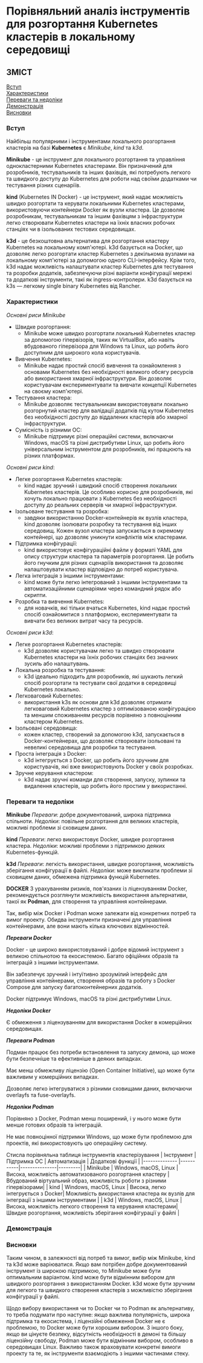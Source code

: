 # Порівняльний аналіз інструментів для розгортання Kubernetes кластерів в локальному середовищі

## ЗМІСТ


  [Вступ](#вступ)  
  [Характеристики](#характеристики)  
  [Переваги та недоліки](#переваги-та-недоліки)  
  [Демонстрація](#демонстрація)  
  [Висновки](#висновки)



### Вступ
Найбільш популярними і інструментами локального розгортання кластерів на базі **Kubernetes** є *Minikube*, *kind* та *k3d*.   

**Minikube** - це інструмент для локального розгортання та управління однокластерними Kubernetes кластерами. Він призначений для розробників, тестувальників та інших фахівців, які потребують легкого та швидкого доступу до Kubernetes для роботи над своїми додатками чи тестування різних сценаріїв.

**kind** (Kubernetes IN Docker) - це інструмент, який надає можливість швидко розгортати та керувати локальними Kubernetes кластерами, використовуючи контейнери Docker як вузли кластера. Це дозволяє розробникам, тестувальникам та іншим фахівцям з інфраструктури легко створювати Kubernetes кластери на їхніх власних робочих станціях чи в ізольованих тестових середовищах.

**k3d** - це безкоштовна альтернатива для розгортання кластеру Kubernetes на локальному комп'ютері. k3d базується на Docker, що дозволяє легко розгортати кластер Kubernetes з декількома вузлами на локальному комп'ютері за допомогою одного CLI-інтерфейсу. Крім того, k3d надає можливість налаштувати кластер Kubernetes для тестування та розробки додатків, забезпечуючи різні варіанти конфігурації мережі та додаткові інструменти, такі як ingress-контролери. k3d базується на k3s — легкому single binary Kubernetes від Rancher.

### Характеристики
*Основні риси Minikube*
- Швидке розгортання:
    - Minikube може швидко розгортати локальний Kubernetes кластер за допомогою гіпервізорів, таких як VirtualBox, або навіть вбудованого гіпервізора для Windows та Linux, що робить його доступним для широкого кола користувачів.
- Вивчення Kubernetes:
    - Minikube надає простий спосіб вивчення та ознайомлення з основами Kubernetes без необхідності великого обсягу ресурсів або використання хмарної інфраструктури. Він дозволяє користувачам експериментувати та вивчати концепції Kubernetes на своєму комп'ютері.
- Тестування кластера:
    - Minikube дозволяє тестувальникам використовувати локально розгорнутий кластер для валідації додатків під кутом Kubernetes без необхідності доступу до віддалених кластерів або хмарної інфраструктури.
- Сумісність із різними ОС:
    - Minikube підтримує різні операційні системи, включаючи Windows, macOS та різні дистрибутиви Linux, що робить його універсальним інструментом для розробників, які працюють на різних платформах.

*Основні риси kind*:

- Легке розгортання Kubernetes кластерів: 
    - kind надає зручний і швидкий спосіб створення локальних Kubernetes кластерів. Це особливо корисно для розробників, які хочуть локально працювати з Kubernetes без необхідності доступу до реальних серверів чи хмарної інфраструктури.
- Ізольоване тестування та розробка: 
    - завдяки використанню Docker-контейнерів як вузлів кластера, kind дозволяє ізолювати розробку та тестування від інших середовищ. Кожен вузол кластера запускається в окремому контейнері, що дозволяє уникнути конфліктів між кластерами.
- Підтримка конфігурації:
    - kind використовує конфігураційні файли у форматі YAML для опису структури кластера та параметрів розгортання. Це робить його гнучким для різних сценаріїв використання та дозволяє налаштовувати кластер відповідно до потреб користувача.
- Легка інтеграція з іншими інструментами: 
    - kind може бути легко інтегрований з іншими інструментами та автоматизаційними сценаріями через командний рядок або скрипти.
- Розробка та вивчення Kubernetes: 
    - для новачків, які тільки вчаться Kubernetes, kind надає простий спосіб ознайомитися з платформою, експериментувати та вивчати без великих витрат часу та ресурсів.

*Основні риси k3d*:

- Легке розгортання Kubernetes кластерів: 
    - k3d дозволяє користувачам легко та швидко створювати Kubernetes кластери на їхніх робочих станціях без значних зусиль або налаштувань.
 - Локальна розробка та тестування: 
    - k3d ідеально підходить для розробників, які шукають легкий спосіб розгортати та тестувати свої додатки в середовищі Kubernetes локально.
- Легковаговий Kubernetes: 
    - використання k3s як основи для k3d дозволяє отримати легковаговий Kubernetes кластер з оптимізованою конфігурацією та меншим споживанням ресурсів порівняно з повноцінним кластером Kubernetes.
- Ізольовані середовища:
    - кожен кластер, створений за допомогою k3d, запускається в Docker-контейнерах, що дозволяє створювати ізольовані та невеликі середовища для розробки та тестування.
 - Проста інтеграція з Docker:
    - k3d інтегрується з Docker, що робить його зручним для користувачів, які вже використовують Docker у своїх розробках.
- Зручне керування кластером: 
    - k3d надає зручні команди для створення, запуску, зупинки та видалення кластерів, що робить його простим у використанні.

### Переваги та недоліки
**Minikube**
*Переваги*: добре документований, широка підтримка спільноти.
*Недоліки*: повільне розгортання для великих кластерів, можливі проблеми зі сховищем даних.

**kind**
*Переваги*: легко використовує Docker, швидке розгортання кластера.
*Недоліки*: можливі проблеми з підтримкою деяких Kubernetes-функцій.

**k3d**
*Переваги*: легкість використання, швидке розгортання, можливість зберігання конфігурації в файлі.
*Недоліки*: може викликати проблеми зі сховищем даних, обмежена підтримка функцій Kubernetes.

**DOCKER**
З урахуванням ризиків, пов'язаних із ліцензуванням Docker, рекомендується розглянути можливість використання альтернативи, такої як **Podman**, для створення та управління контейнерами.

Так, вибір між Docker і Podman може залежати від конкретних потреб та вимог проекту. Обидва інструменти призначені для управління контейнерами, але вони мають кілька ключових відмінностей.

***Переваги Docker***

Docker - це широко використовуваний і добре відомий інструмент з великою спільнотою та екосистемою. Багато офіційних образів та інтеграцій з іншими інструментами.

Він забезпечує зручний і інтуїтивно зрозумілий інтерфейс для управління контейнерами, створення образів та роботу з Docker Compose для запуску багатоконтейнерних додатків.

Docker підтримує Windows, macOS та різні дистрибутиви Linux.

***Недоліки Docker***

Є обмеження з ліцензуванням для використання Docker в комерційних середовищах.

***Переваги Podman***

Подман працює без потреби встановлення та запуску демона, що може бути безпечніше та ефективніше в деяких випадках.

Має менш обмежливу ліцензію (Open Container Initiative), що може бути важливим у комерційних випадках.

Дозволяє легко інтегруватися з різними сховищами даних, включаючи overlayfs та fuse-overlayfs.

***Недоліки Podman***

Порівняно з Docker, Podman менш поширений, і у нього може бути менше готових образів та інтеграцій.

Не має повноцінної підтримки Windows, що може бути проблемою для проектів, які використовують цю операційну систему.

Стисла порівняльна таблиця інструментів кластерізування
| Інструмент | Підтримка ОС | Автоматизація | Додаткові функції |
|-------------- |-----------|---------------|---------|
| Minikube | Windows, macOS, Linux | Висока, можливість автоматизованого розгортання кластеру | Вбудований віртуальний образ, можливість роботи з різними гіпервізорами|
| kind | Windows, macOS, Linux | Висока, легко інтегрується з Docker| Можливість використання кластера як вузлів для інтеграції з іншими інструментами |
| k3d | Windows, macOS, Linux | Висока, можливість легкого створення та керування кластерами| Швидке розгортання, можливість зберігання конфігурації у файлі |

### Демонстрація


### Висновки

Таким чином, в залежності від потреб та вимог, вибір між Minikube, kind та k3d може варіюватися. Якщо вам потрібен добре документований інструмент із широкою підтримкою, то Minikube може бути оптимальним варіантом. kind може бути відмінним вибором для швидкого розгортання з використанням Docker. k3d може бути зручним для легкого та швидкого створення кластерів з можливістю зберігання конфігурації у файлі.

Щодо вибору використання чи то Docker чи то Podman як альтернативу, то треба подумати про наступне: якщо важлива популярність, широка підтримка та екосистема, і ліцензійні обмеження Docker не є проблемою, то Docker може бути хорошим вибором. З іншого боку, якщо ви цінуєте безпеку, відсутність необхідності в демоні та більшу ліцензійну свободу, Podman може бути відмінним вибором, особливо в середовищах Linux. Важливо також враховувати конкретні вимоги проекту та те, як інструменти взаємодіють з іншими частинами стеку.
